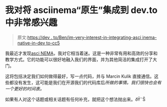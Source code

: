 # 我对将 asciinema“原生”集成到 dev.to 中非常感兴趣

> 原文:[https://dev . to/Ben/im-very-interest-in-integrating-asci inema-native-in-dev to-cc5](https://dev.to/ben/im-very-interested-in-integrating-asciinema-natively-in-devto-cc5)

我最近才发现[asci NEMA](https://asciinema.org/)，我对它相当着迷。这是一种非常有用和高效的分享和教学方式。它的功能可以很好地融入我们的界面，并为其他简洁的集成打开了大门。

这将包括决定我们如何做得最好，写一点代码，并与 Marcin Kulik 直接通信。这些都没有发生，这可能是我们在开源我们的代码库后*所做的事情。我们很快也会有一个更好的时间表。*

如果有人对这个话题或相关话题有任何补充，就把这个想法抛出来。ðŸ˜Š